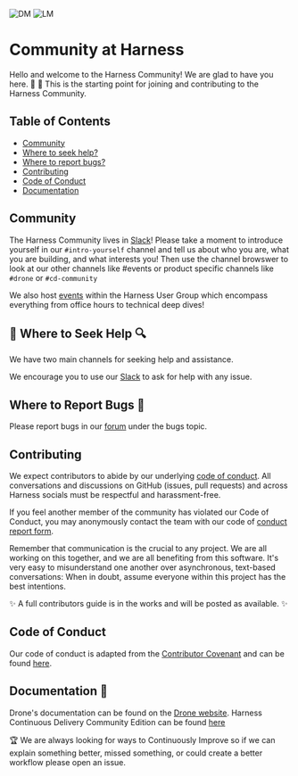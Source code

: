 ![DM](https://github.com/harness/community/blob/main/images/logo-dm.png?raw=true#gh-dark-mode-only)
![LM](https://github.com/harness/community/blob/main/images/logo-lm.png?raw=true#gh-light-mode-only)
# Community at Harness
Hello and welcome to the Harness Community! We are glad to have you here. 👋 👋
This is the starting point for joining and contributing to the Harness Community.


## Table of Contents 
- [Community](#community)
- [Where to seek help?](#where-to-seek-for-help)
- [Where to report bugs?](#where-to-report-bugs)
- [Contributing](#contributing)
- [Code of Conduct](#code-of-conduct)
- [Documentation](#documentation)

## Community

The Harness Community lives in [Slack](https://join.slack.com/t/harnesscommunity/shared_invite/zt-y4hdqh7p-RVuEQyIl5Hcx4Ck8VCvzBw)! Please take a moment to introduce yourself in our `#intro-yourself` channel and tell us about who you are, what you are building, and what interests you! Then use the channel browswer to look at our other channels like #events or product specific channels like `#drone` or `#cd-community`

We also host [events](https://www.meetup.com/harness/) within the Harness User Group which encompass everything from office hours to technical deep dives!

## 🔎 Where to Seek Help 🔍

We have two main channels for seeking help and assistance.

We encourage you to use our [Slack](https://join.slack.com/t/harnesscommunity/shared_invite/zt-y4hdqh7p-RVuEQyIl5Hcx4Ck8VCvzBw) to ask for help with any issue.

<!-- Add Forum Information -->

## Where to Report Bugs 🐛 

Please report bugs in our [forum](https://community.harness.io/) under the bugs topic. 

## Contributing

We expect contributors to abide by our underlying [code of conduct](https://github.com/harness/community/blob/main/CODE_OF_CONDUCT.md). All conversations and discussions on GitHub (issues, pull requests) and across Harness socials must be respectful and harassment-free.

If you feel another member of the community has violated our Code of Conduct, you may anonymously contact the team with our code of [conduct report form](https://docs.google.com/forms/d/e/1FAIpQLSezbICGabREywwpLauIJz68OrBxAjimiFt3SrxK9qnaxF8SzQ/viewform).

Remember that communication is the crucial to any project. We are all working on this together, and we are all benefiting from this software. It's very easy to misunderstand one another over asynchronous, text-based conversations: When in doubt, assume everyone within this project has the best intentions.

:sparkles: A full contributors guide is in the works and will be posted as available. :sparkles:


## Code of Conduct
Our code of conduct is adapted from the [Contributor Covenant](http://contributor-covenant.org) and can be found [here](https://github.com/harness/community/blob/main/CODE_OF_CONDUCT.md). 

## Documentation :blue_book:

Drone's documentation can be found on the [Drone website](https://docs.drone.io/). 
Harness Continuous Delivery Community Edition can be found [here](https://ngdocs.harness.io/article/yhyyq0v0y4-harness-community-edition-overview)

 :trophy: We are always looking for ways to Continuously Improve so if we can explain something better, missed something, or could  create a better workflow please open an issue. 

